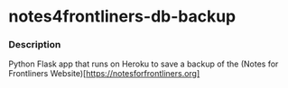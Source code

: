 # notes4frontliners-db-backup

### Description

Python Flask app that runs on Heroku to save a backup of the (Notes for Frontliners Website)[https://notesforfrontliners.org]
